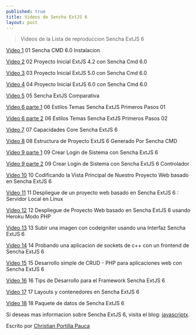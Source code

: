 ```yaml
---
published: true
title: Videos de Sencha ExtJS 6 
layout: post
---
```

>Videos de la Lista de reproduccion Sencha ExtJS 6


[Video 1](https://www.youtube.com/watch?v=_MuCNm4l48E) 01 Sencha CMD 6.0 Instalacion

[Video 2](https://www.youtube.com/watch?v=Yj3KTt8Bhls) 02 Proyecto Inicial ExtJS 4.2 con Sencha Cmd 6.0

[Video 3](https://www.youtube.com/watch?v=lg_cm8zuFKA) 03 Proyecto Inicial ExtJS 5.0 con Sencha Cmd 6.0

[Video 4](https://www.youtube.com/watch?v=rehxJnfpj78) 04 Proyecto Inicial ExtJS 6.0 con Sencha Cmd 6.0

[Video 5](https://www.youtube.com/watch?v=7kH2KSc20iA) 05 Sencha ExtJS Comparativa

[Video 6 parte 1](https://www.youtube.com/watch?v=7gx3xxE06KY) 06 Estilos Temas Sencha ExtJS Primeros Pasos 01

[Video 6 parte 2](https://www.youtube.com/watch?v=nZYc9q316Oc) 06 Estilos Temas Sencha ExtJS Primeros Pasos 02

[Video 7](https://www.youtube.com/watch?v=U0Gt7NIu5jQ) 07 Capacidades Core Sencha ExtJS 6

[Video 8](https://www.youtube.com/watch?v=fqWGMBTLQPc) 08 Estructura de Proyecto ExtJS 6 Generado Por Sencha CMD

[Video 9 parte 1](https://www.youtube.com/watch?v=veEFVofgMZo) 09 Crear Login de Sistema con Sencha ExtJS 6

[Video 9 parte 2](https://www.youtube.com/watch?v=3LPI2a-mMeU) 09 Crear Login de Sistema con Sencha ExtJS 6 Controlador

[Video 10](https://www.youtube.com/watch?v=DV8qhlFrqfE) 10 Codificando la Vista Principal de Nuestro Proyecto Web basado en Sencha ExtJS 6

[Video 11](https://www.youtube.com/watch?v=0B8HZbyk4lM) 11 Despliegue de un proyecto web basado en Sencha ExtJS 6 : Servidor Local en Linux

[Video 12](https://www.youtube.com/watch?v=QGxSLJ0cMWw) 12 Despliegue de Proyecto Web basado en Sencha ExtJS 6 usando Heroku Modo PHP

[Video 13](https://www.youtube.com/watch?v=l6N-TVKKuAU) 13 Subir una imagen con codeigniter usando una Interfaz Sencha ExtJS 6

[Video 14](https://www.youtube.com/watch?v=xChlg_Hutc8) 14 Probando una aplicacion de sockets de c++ con un frontend de Sencha ExtJS 6

[Video 15](https://www.youtube.com/watch?v=b2i-6weKmPY) 15 Desarrollo simple de CRUD - PHP para aplicaciones web con Sencha ExtJS 6

[Video 16](https://www.youtube.com/watch?v=8mIRWavtl70) 16 Tips de Desarrollo para el Framework Sencha ExtJS 6

[Video 17](https://www.youtube.com/watch?v=xcyB8B5v29o&index=19&list=PLq0g-O2tr8LVLVo53aNKmYopIb7MYasAW) 17 Layouts y contenedores en Sencha ExtJS 6

[Video 18](https://www.youtube.com/watch?v=ADCQ5742TcY&index=20&list=PLq0g-O2tr8LVLVo53aNKmYopIb7MYasAW) 18 Paquete de datos de Sencha ExtJS 6

Si deseas mas informacion sobre Sencha  ExtJS 6, visita el blog: [javascriptx](http://javascriptx.wordpress.com).

Escrito por [Christian Portilla Pauca](http://www.christianportilla.com)